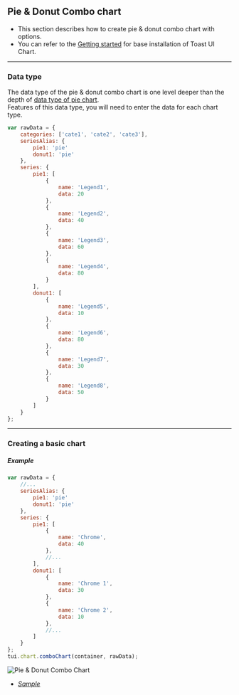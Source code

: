 ## Pie & Donut Combo chart
* This section describes how to create pie & donut combo chart with options.
* You can refer to the [Getting started](getting-started.md) for base installation of Toast UI Chart.

***

### Data type

The data type of the pie & donut combo chart is one level deeper than the depth of [data type of pie chart](chart-types-pie.md#data-type).<br>
Features of this data type, you will need to enter the data for each chart type.

```javascript
var rawData = {
    categories: ['cate1', 'cate2', 'cate3'],
    seriesAlias: {
        pie1: 'pie'
        donut1: 'pie'
    },
    series: {
        pie1: [
            {
                name: 'Legend1',
                data: 20
            },
            {
                name: 'Legend2',
                data: 40
            },
            {
                name: 'Legend3',
                data: 60
            },
            {
                name: 'Legend4',
                data: 80
            }
        ],
        donut1: [
            {
                name: 'Legend5',
                data: 10
            },
            {
                name: 'Legend6',
                data: 80
            },
            {
                name: 'Legend7',
                data: 30
            },
            {
                name: 'Legend8',
                data: 50
            }
        ]
    }
};
```

***

### Creating a basic chart

##### Example

```javascript
var rawData = {
    //...
    seriesAlias: {
        pie1: 'pie'
        donut1: 'pie'
    },
    series: {
        pie1: [
            {
                name: 'Chrome',
                data: 40
            },
            //...
        ],
        donut1: [
            {
                name: 'Chrome 1',
                data: 30
            },
            {
                name: 'Chrome 2',
                data: 10
            },
            //...
        ]
    }
};
tui.chart.comboChart(container, rawData);
```
![Pie & Donut Combo Chart](https://cloud.githubusercontent.com/assets/2888775/15540328/a7c51ac0-22c1-11e6-8727-224089a3f762.png)

* _[Sample](https://nhnent.github.io/tui.chart/latest/tutorial-example08-02-combo-chart-pie-and-donut.html)_
